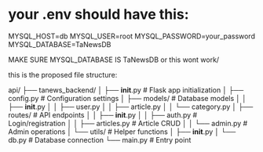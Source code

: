# your .env should have this:

MYSQL_HOST=db
MYSQL_USER=root
MYSQL_PASSWORD=your_password
MYSQL_DATABASE=TaNewsDB

MAKE SURE MYSQL_DATABASE IS TaNewsDB or this wont work/

this is the proposed file structure:

api/
├── tanews_backend/
│ ├── **init**.py # Flask app initialization
│ ├── config.py # Configuration settings
│ ├── models/ # Database models
│ │ ├── **init**.py
│ │ ├── user.py
│ │ ├── article.py
│ │ └── category.py
│ ├── routes/ # API endpoints
│ │ ├── **init**.py
│ │ ├── auth.py # Login/registration
│ │ ├── articles.py # Article CRUD
│ │ └── admin.py # Admin operations
│ └── utils/ # Helper functions
│ ├── **init**.py
│ └── db.py # Database connection
└── main.py # Entry point
